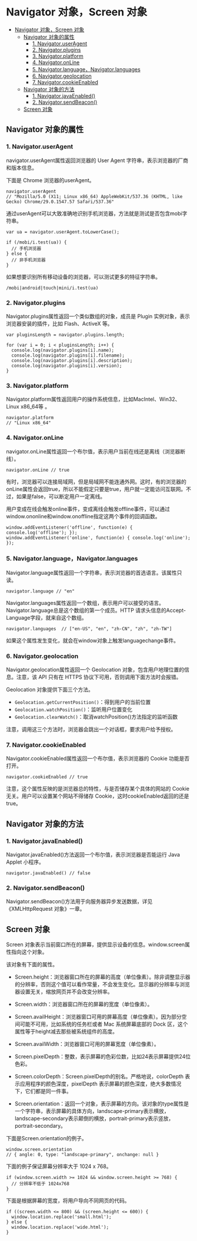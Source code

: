 # Navigator 对象，Screen 对象

<!-- TOC -->

- [Navigator 对象，Screen 对象](#navigator-对象screen-对象)
    - [Navigator 对象的属性](#navigator-对象的属性)
        - [1. Navigator.userAgent](#1-navigatoruseragent)
        - [2. Navigator.plugins](#2-navigatorplugins)
        - [3. Navigator.platform](#3-navigatorplatform)
        - [4. Navigator.onLine](#4-navigatoronline)
        - [5. Navigator.language，Navigator.languages](#5-navigatorlanguagenavigatorlanguages)
        - [6. Navigator.geolocation](#6-navigatorgeolocation)
        - [7. Navigator.cookieEnabled](#7-navigatorcookieenabled)
    - [Navigator 对象的方法](#navigator-对象的方法)
        - [1. Navigator.javaEnabled()](#1-navigatorjavaenabled)
        - [2. Navigator.sendBeacon()](#2-navigatorsendbeacon)
    - [Screen 对象](#screen-对象)

<!-- /TOC -->

## Navigator 对象的属性

### 1. Navigator.userAgent

navigator.userAgent属性返回浏览器的 User Agent 字符串，表示浏览器的厂商和版本信息。

下面是 Chrome 浏览器的userAgent。

```nav
navigator.userAgent
// "Mozilla/5.0 (X11; Linux x86_64) AppleWebKit/537.36 (KHTML, like Gecko) Chrome/29.0.1547.57 Safari/537.36"
```

通过userAgent可以大致准确地识别手机浏览器，方法就是测试是否包含mobi字符串。

```nav
var ua = navigator.userAgent.toLowerCase();

if (/mobi/i.test(ua)) {
  // 手机浏览器
} else {
  // 非手机浏览器
}
```

如果想要识别所有移动设备的浏览器，可以测试更多的特征字符串。

```nav
/mobi|android|touch|mini/i.test(ua)
```

### 2. Navigator.plugins

Navigator.plugins属性返回一个类似数组的对象，成员是 Plugin 实例对象，表示浏览器安装的插件，比如 Flash、ActiveX 等。

```nav
var pluginsLength = navigator.plugins.length;

for (var i = 0; i < pluginsLength; i++) {
  console.log(navigator.plugins[i].name);
  console.log(navigator.plugins[i].filename);
  console.log(navigator.plugins[i].description);
  console.log(navigator.plugins[i].version);
}
```

### 3. Navigator.platform

Navigator.platform属性返回用户的操作系统信息，比如MacIntel、Win32、Linux x86_64等 。

```nav
navigator.platform
// "Linux x86_64"
```

### 4. Navigator.onLine

navigator.onLine属性返回一个布尔值，表示用户当前在线还是离线（浏览器断线）。

```nav
navigator.onLine // true
```

有时，浏览器可以连接局域网，但是局域网不能连通外网。这时，有的浏览器的onLine属性会返回true，所以不能假定只要是true，用户就一定能访问互联网。不过，如果是false，可以断定用户一定离线。

用户变成在线会触发online事件，变成离线会触发offline事件，可以通过window.ononline和window.onoffline指定这两个事件的回调函数。

```nav
window.addEventListener('offline', function(e) { console.log('offline'); });
window.addEventListener('online', function(e) { console.log('online'); });
```

### 5. Navigator.language，Navigator.languages

Navigator.language属性返回一个字符串，表示浏览器的首选语言。该属性只读。

```nav
navigator.language // "en"
```

Navigator.languages属性返回一个数组，表示用户可以接受的语言。Navigator.language总是这个数组的第一个成员。HTTP 请求头信息的Accept-Language字段，就来自这个数组。

```nav
navigator.languages  // ["en-US", "en", "zh-CN", "zh", "zh-TW"]
```

如果这个属性发生变化，就会在window对象上触发languagechange事件。

### 6. Navigator.geolocation

Navigator.geolocation属性返回一个 Geolocation 对象，包含用户地理位置的信息。注意，该 API 只有在 HTTPS 协议下可用，否则调用下面方法时会报错。

Geolocation 对象提供下面三个方法。

- `Geolocation.getCurrentPosition()`：得到用户的当前位置
- `Geolocation.watchPosition()`：监听用户位置变化
- `Geolocation.clearWatch()`：取消watchPosition()方法指定的监听函数

注意，调用这三个方法时，浏览器会跳出一个对话框，要求用户给予授权。

### 7. Navigator.cookieEnabled

Navigator.cookieEnabled属性返回一个布尔值，表示浏览器的 Cookie 功能是否打开。

```nav
navigator.cookieEnabled // true
```

注意，这个属性反映的是浏览器总的特性，与是否储存某个具体的网站的 Cookie 无关。用户可以设置某个网站不得储存 Cookie，这时cookieEnabled返回的还是true。

## Navigator 对象的方法

### 1. Navigator.javaEnabled()

Navigator.javaEnabled()方法返回一个布尔值，表示浏览器是否能运行 Java Applet 小程序。

```nav
navigator.javaEnabled() // false
```

### 2. Navigator.sendBeacon()

Navigator.sendBeacon()方法用于向服务器异步发送数据，详见《XMLHttpRequest 对象》一章。

## Screen 对象

Screen 对象表示当前窗口所在的屏幕，提供显示设备的信息。window.screen属性指向这个对象。

该对象有下面的属性。

- Screen.height：浏览器窗口所在的屏幕的高度（单位像素）。除非调整显示器的分辨率，否则这个值可以看作常量，不会发生变化。显示器的分辨率与浏览器设置无关，缩放网页并不会改变分辨率。

- Screen.width：浏览器窗口所在的屏幕的宽度（单位像素）。

- Screen.availHeight：浏览器窗口可用的屏幕高度（单位像素）。因为部分空间可能不可用，比如系统的任务栏或者 Mac 系统屏幕底部的 Dock 区，这个属性等于height减去那些被系统组件的高度。

- Screen.availWidth：浏览器窗口可用的屏幕宽度（单位像素）。

- Screen.pixelDepth：整数，表示屏幕的色彩位数，比如24表示屏幕提供24位色彩。

- Screen.colorDepth：Screen.pixelDepth的别名。严格地说，colorDepth 表示应用程序的颜色深度，pixelDepth 表示屏幕的颜色深度，绝大多数情况下，它们都是同一件事。

- Screen.orientation：返回一个对象，表示屏幕的方向。该对象的type属性是一个字符串，表示屏幕的具体方向，landscape-primary表示横放，landscape-secondary表示颠倒的横放，portrait-primary表示竖放，portrait-secondary。

下面是Screen.orientation的例子。

```nav
window.screen.orientation
// { angle: 0, type: "landscape-primary", onchange: null }
```

下面的例子保证屏幕分辨率大于 1024 x 768。

```nav
if (window.screen.width >= 1024 && window.screen.height >= 768) {
  // 分辨率不低于 1024x768
}
```

下面是根据屏幕的宽度，将用户导向不同网页的代码。

```nav
if ((screen.width <= 800) && (screen.height <= 600)) {
  window.location.replace('small.html');
} else {
  window.location.replace('wide.html');
}
```
